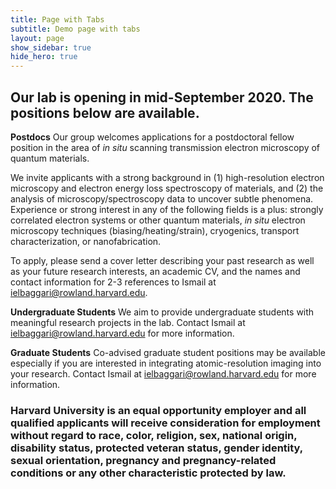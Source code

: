 ```yaml
---
title: Page with Tabs
subtitle: Demo page with tabs
layout: page
show_sidebar: true
hide_hero: true
---
```


## Our lab is opening in mid-September 2020. The positions below are available.

**Postdocs**
Our group welcomes applications for a postdoctoral fellow position in the area of <em> in situ </em> scanning transmission electron microscopy of quantum materials. 

We invite applicants with a strong background in (1) high-resolution electron microscopy and electron energy loss 
spectroscopy of materials, and (2) the analysis of microscopy/spectroscopy data to uncover subtle phenomena.
Experience or strong interest in any of the following fields is a plus: strongly correlated electron systems or other quantum materials, 
<em>in situ </em> electron microscopy techniques (biasing/heating/strain), cryogenics, transport characterization, or nanofabrication.

To apply, please send a cover letter describing your past research as well as your future research interests, an academic CV, and the names and contact information 
for 2-3 references to Ismail at ielbaggari@rowland.harvard.edu. 

**Undergraduate Students**
We aim to provide undergraduate students with meaningful research projects in the lab. Contact Ismail at ielbaggari@rowland.harvard.edu for more information. 

**Graduate Students**
Co-advised graduate student positions may be available especially if you are interested in integrating atomic-resolution imaging into your research.
Contact Ismail at ielbaggari@rowland.harvard.edu for more information. 

### Harvard University is an equal opportunity employer and all qualified applicants will receive consideration for employment without regard to race, color, religion, sex, national origin, disability status, protected veteran status, gender identity, sexual orientation, pregnancy and pregnancy-related conditions or any other characteristic protected by law.
